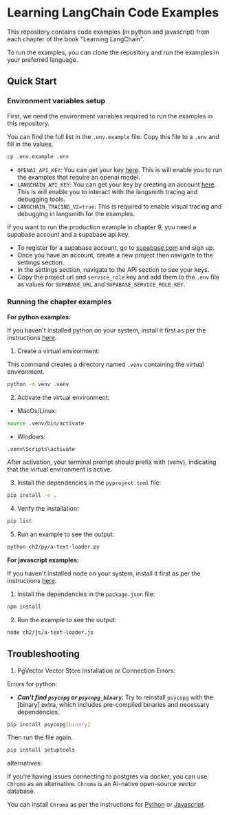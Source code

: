 # Learning LangChain Code Examples

This repository contains code examples (in python and javascript) from each chapter of the book "Learning LangChain".

To run the examples, you can clone the repository and run the examples in your preferred language.

## Quick Start

### Environment variables setup

First, we need the environment variables required to run the examples in this repository.

You can find the full list in the `.env.example` file. Copy this file to a `.env` and fill in the values.

```bash
cp .env.example .env
```

- `OPENAI_API_KEY`: You can get your key [here](https://platform.openai.com/api-keys). This is will enable you to run the examples that require an openai model.
- `LANGCHAIN_API_KEY`: You can get your key by creating an account [here](https://smith.langchain.com/). This is will enable you to interact with the langsmith tracing and debugging tools.
- `LANGCHAIN_TRACING_V2=true`: This is required to enable visual tracing and debugging in langsmith for the examples.

If you want to run the production example in chapter 9, you need a supabase account and a supabase api key.
- To register for a supabase account, go to [supabase.com](https://supabase.com/) and sign up.
- Once you have an account, create a new project then navigate to the settings section.
- In the settings section, navigate to the API section to see your keys.
- Copy the project url and `service_role` key and add them to the `.env` file as values for `SUPABASE_URL` and `SUPABASE_SERVICE_ROLE_KEY`.

### Running the chapter examples

**For python examples:**

If you haven't installed python on your system, install it first as per the instructions [here](https://www.python.org/downloads/).

1. Create a virtual environment:

This command creates a directory named `.venv` containing the virtual environment.

```bash
python -m venv .venv
```

2. Activate the virtual environment:

- MacOs/Linux:

```bash
source .venv/bin/activate
```

- Windows:

```bash
.venv\Scripts\activate
```

After activation, your terminal prompt should prefix with (venv), indicating that the virtual environment is active.

3. Install the dependencies in the `pyproject.toml` file:

```bash
pip install -e .
```

4. Verify the installation:

```bash
pip list
```

5. Run an example to see the output:

```bash
python ch2/py/a-text-loader.py
```

**For javascript examples:**

If you haven't installed node on your system, install it first as per the instructions [here](https://nodejs.org/en/download/).

1. Install the dependencies in the `package.json` file:

```bash
npm install
```

2. Run the example to see the output:

```bash
node ch2/js/a-text-loader.js
```

## Troubleshooting

1. PgVector Vector Store Installation or Connection Errors:

Errors for python:

- ***Can't find `psycopg` or `psycopg_binary`***: Try to reinstall `psycopg` with the [binary] extra, which includes pre-compiled binaries and necessary dependencies.

```bash
pip install psycopg[binary]
```
Then run the file again.

```bash
pip install setuptools
```

alternatives:

If you're having issues connecting to postgres via docker, you can use `Chroma` as an alternative. `Chroma` is an AI-native open-source vector database.

You can install `Chroma` as per the instructions for [Python](https://python.langchain.com/docs/integrations/vectorstores/chroma) or [Javascript](https://js.langchain.com/docs/integrations/vectorstores/chroma/).

